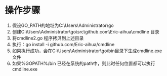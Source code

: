 # 操作步骤
1. 假设GO_PATH的地址为C:\Users\Administrator\go
2. 创建C:\Users\Administrator\go\src\github.com\Eric-aihua\cmdline 目录
3. 将cmdline2.go 程序拷贝到上述目录
4. 执行：go install -i github.com/Eric-aihua/cmdline
5. 如果执行成功，会在C:\Users\Administrator\go\bin目录下生成cmdline.exe文件
6. 如果%GOPATH%/bin 已经在系统的path中，则此时任何位置都可以执行cmdline.exe


